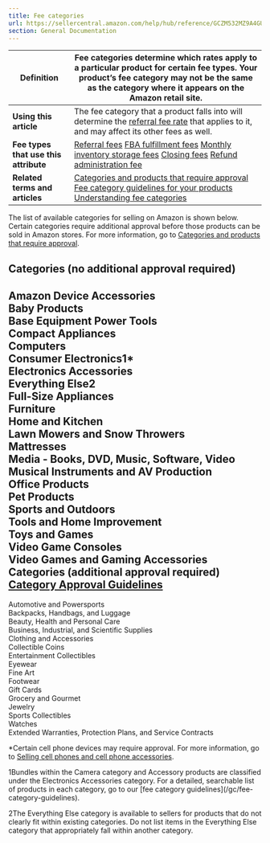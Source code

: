 ```yaml
---
title: Fee categories
url: https://sellercentral.amazon.com/help/hub/reference/GCZM532MZ9A4GU46
section: General Documentation
---
```


**Definition** | Fee categories determine which rates apply to a particular product for certain fee types. Your product’s fee category may not be the same as the category where it appears on the Amazon retail site.  
---|---  
**Using this article** | The fee category that a product falls into will determine the [referral fee rate](/gp/help/GTG4BAWSY39Z98Z3) that applies to it, and may affect its other fees as well.   
**Fee types that use this attribute** |  [Referral fees](/gp/help/GTG4BAWSY39Z98Z3) [FBA fulfillment fees](/gp/help/GPDC3KPYAGDTVDJP) [Monthly inventory storage fees](/gp/help/G3EDYEF6KUCFQTNM) [Closing fees](/gp/help/GKD9U5REK5DKB38Y) [Refund administration fee](/gp/help/GDC3U6FWF4JJJJC7)  
**Related terms and articles** |  [Categories and products that require approval](/gp/help/G200333160) [Fee category guidelines for your products](/gc/fee-category-guidelines) [Understanding fee categories](/gp/help/GNJSJ7GP26PD5XWJ)  
  
The list of available categories for selling on Amazon is shown below. Certain
categories require additional approval before those products can be sold in
Amazon stores. For more information, go to [Categories and products that
require approval](/gp/help/G200333160).

**Categories (no additional approval required)**  
---  
Amazon Device Accessories  
Baby Products  
Base Equipment Power Tools  
Compact Appliances  
Computers  
Consumer Electronics1*  
Electronics Accessories  
Everything Else2  
Full-Size Appliances  
Furniture  
Home and Kitchen  
Lawn Mowers and Snow Throwers  
Mattresses  
Media - Books, DVD, Music, Software, Video  
Musical Instruments and AV Production  
Office Products  
Pet Products  
Sports and Outdoors  
Tools and Home Improvement  
Toys and Games  
Video Game Consoles  
Video Games and Gaming Accessories  
**Categories (additional approval required)** [**Category Approval
Guidelines**](/gp/help/G200333160)  
---  
Automotive and Powersports  
Backpacks, Handbags, and Luggage  
Beauty, Health and Personal Care  
Business, Industrial, and Scientific Supplies  
Clothing and Accessories  
Collectible Coins  
Entertainment Collectibles  
Eyewear  
Fine Art  
Footwear  
Gift Cards  
Grocery and Gourmet  
Jewelry  
Sports Collectibles  
Watches  
Extended Warranties, Protection Plans, and Service Contracts  
  
*Certain cell phone devices may require approval. For more information, go to [Selling cell phones and cell phone accessories](/gp/help/G200785030).

1Bundles within the Camera category and Accessory products are classified
under the Electronics Accessories category. For a detailed, searchable list of
products in each category, go to our [fee category guidelines](/gc/fee-
category-guidelines).

2The Everything Else category is available to sellers for products that do not
clearly fit within existing categories. Do not list items in the Everything
Else category that appropriately fall within another category.

